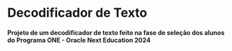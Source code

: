 ﻿# Decodificador de Texto  
<h4> Projeto de um decodificador de texto feito na fase de seleção dos alunos do Programa ONE - Oracle Next Education 2024 </h4>

